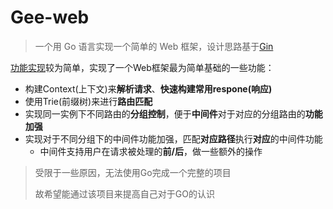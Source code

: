 # Gee-web

> 一个用 Go 语言实现一个简单的 Web 框架，设计思路基于[Gin](https://github.com/gin-gonic/gin)

[功能实现](https://github.com/Super-ZZGuo/Gee-web/blob/main/Practice/README.md)较为简单，实现了一个Web框架最为简单基础的一些功能：

- 构建Context(上下文)来**解析请求**、**快速构建常用respone(响应)**
- 使用Trie(前缀树)来进行**路由匹配**
- 实现同一实例下不同路由的**分组控制**，便于**中间件**对于对应的分组路由的**功能加强**
- 实现对于不同分组下的中间件功能加强，匹配**对应路径**执行**对应**的中间件功能
  - 中间件支持用户在请求被处理的**前/后**，做一些额外的操作
  
> 受限于一些原因，无法使用Go完成一个完整的项目
> 
> 故希望能通过该项目来提高自己对于GO的认识


